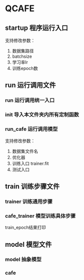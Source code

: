 # QCAFE

## startup 程序运行入口
支持修改参数：
1. 数据集路径
2. batchsize
3. 学习率lr
4. 训练epoch数

## run 运行调用文件
### run 运行调用统一入口
### init 导入本文件夹内所有定制函数
### run_cafe 运行调用模型
支持修改参数：
1. 数据集文件名
2. 优化器
3. 训练入口 trainer.fit
4. 测试入口


## train 训练步骤文件
### trainer 训练通用步骤
### cafe_trainer 模型训练具体步骤
train_epoch结果打印

## model 模型文件
### model 抽象模型
### cafe